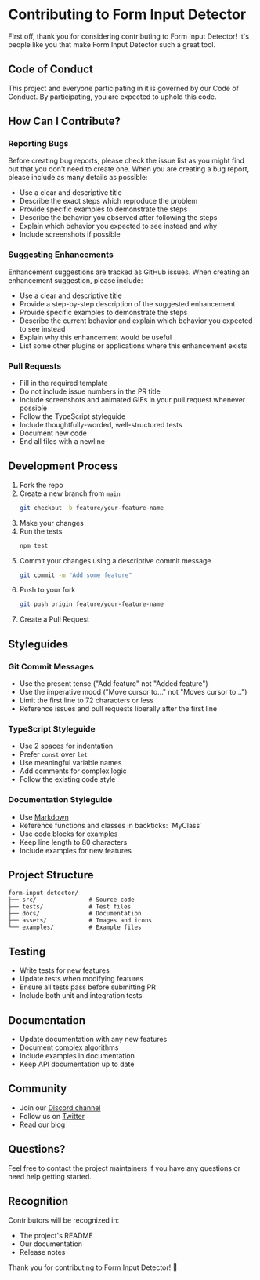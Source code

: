 # Contributing to Form Input Detector

First off, thank you for considering contributing to Form Input Detector! It's people like you that make Form Input Detector such a great tool.

## Code of Conduct

This project and everyone participating in it is governed by our Code of Conduct. By participating, you are expected to uphold this code.

## How Can I Contribute?

### Reporting Bugs

Before creating bug reports, please check the issue list as you might find out that you don't need to create one. When you are creating a bug report, please include as many details as possible:

* Use a clear and descriptive title
* Describe the exact steps which reproduce the problem
* Provide specific examples to demonstrate the steps
* Describe the behavior you observed after following the steps
* Explain which behavior you expected to see instead and why
* Include screenshots if possible

### Suggesting Enhancements

Enhancement suggestions are tracked as GitHub issues. When creating an enhancement suggestion, please include:

* Use a clear and descriptive title
* Provide a step-by-step description of the suggested enhancement
* Provide specific examples to demonstrate the steps
* Describe the current behavior and explain which behavior you expected to see instead
* Explain why this enhancement would be useful
* List some other plugins or applications where this enhancement exists

### Pull Requests

* Fill in the required template
* Do not include issue numbers in the PR title
* Include screenshots and animated GIFs in your pull request whenever possible
* Follow the TypeScript styleguide
* Include thoughtfully-worded, well-structured tests
* Document new code
* End all files with a newline

## Development Process

1. Fork the repo
2. Create a new branch from `main`
   ```bash
   git checkout -b feature/your-feature-name
   ```
3. Make your changes
4. Run the tests
   ```bash
   npm test
   ```
5. Commit your changes using a descriptive commit message
   ```bash
   git commit -m "Add some feature"
   ```
6. Push to your fork
   ```bash
   git push origin feature/your-feature-name
   ```
7. Create a Pull Request

## Styleguides

### Git Commit Messages

* Use the present tense ("Add feature" not "Added feature")
* Use the imperative mood ("Move cursor to..." not "Moves cursor to...")
* Limit the first line to 72 characters or less
* Reference issues and pull requests liberally after the first line

### TypeScript Styleguide

* Use 2 spaces for indentation
* Prefer `const` over `let`
* Use meaningful variable names
* Add comments for complex logic
* Follow the existing code style

### Documentation Styleguide

* Use [Markdown](https://guides.github.com/features/mastering-markdown/)
* Reference functions and classes in backticks: \`MyClass\`
* Use code blocks for examples
* Keep line length to 80 characters
* Include examples for new features

## Project Structure

```
form-input-detector/
├── src/               # Source code
├── tests/             # Test files
├── docs/              # Documentation
├── assets/            # Images and icons
└── examples/          # Example files
```

## Testing

* Write tests for new features
* Update tests when modifying features
* Ensure all tests pass before submitting PR
* Include both unit and integration tests

## Documentation

* Update documentation with any new features
* Document complex algorithms
* Include examples in documentation
* Keep API documentation up to date

## Community

* Join our [Discord channel](https://discord.gg/your-channel)
* Follow us on [Twitter](https://twitter.com/your-handle)
* Read our [blog](https://your-blog.com)

## Questions?

Feel free to contact the project maintainers if you have any questions or need help getting started.

## Recognition

Contributors will be recognized in:
* The project's README
* Our documentation
* Release notes

Thank you for contributing to Form Input Detector! 🎉 